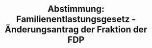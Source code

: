 ---
abstimmung:
  abstimmung: 2
  bundestagssitzung: 104
  legislaturperiode: 19
categories:
- Todo
data:
- title: Abstimmungsergebnis 20190606_1-data.pdf
  url: /res/2021-btw/abstimmungsergebnisse/20190606_1-data.pdf
- title: Abstimmungsergebnis 20190606_1_xls-data.xls
  url: /res/2021-btw/abstimmungsergebnisse/20190606_1_xls-data.xls
- title: Abstimmungsergebnis 20190606_1_xls-datacsv
  url: /res/2021-btw/abstimmungsergebnisse/csv/20190606_1_xls-datacsv
ergebnis:
  afd:
    enthaltung: 0
    gesamt: 91
    ja: 79
    nein: 1
    nichtabgegeben: 11
    ungueltig: 0
  bü90/gr:
    enthaltung: 65
    gesamt: 67
    ja: 0
    nein: 0
    nichtabgegeben: 2
    ungueltig: 0
  cdu/csu:
    enthaltung: 0
    gesamt: 246
    ja: 231
    nein: 0
    nichtabgegeben: 15
    ungueltig: 0
  die linke.:
    enthaltung: 0
    gesamt: 69
    ja: 0
    nein: 60
    nichtabgegeben: 9
    ungueltig: 0
  fdp:
    enthaltung: 75
    gesamt: 80
    ja: 0
    nein: 0
    nichtabgegeben: 5
    ungueltig: 0
  file: 20190606_1_xls-data.xls
  fraktionslos:
    enthaltung: 0
    gesamt: 4
    ja: 1
    nein: 1
    nichtabgegeben: 2
    ungueltig: 0
  spd:
    enthaltung: 0
    gesamt: 152
    ja: 138
    nein: 0
    nichtabgegeben: 14
    ungueltig: 0
layout: abstimmung
links:
- title: Link zu bundestag.de
  url: https://www.bundestag.de/parlament/plenum/abstimmung/abstimmung?id=552
preview: 'Deutscher Bundestag


  104. Sitzung des Deutschen Bundestages

  am Donnerstag, 6. Juni 2019


  Endgültiges Ergebnis der Namentlichen Abstimmung Nr. 2


  Gesetzentwurf der Bundesregierung

  Enwurf eines Gesetzes gegen illegale Beschäftigung und Sozialleistungsmissbrauch

  Drs. 19/8691, 19/9768 und 19/10683'
tags:
- Todo
title: 'Abstimmung: Familienentlastungsgesetz - Änderungsantrag der Fraktion der FDP'
---